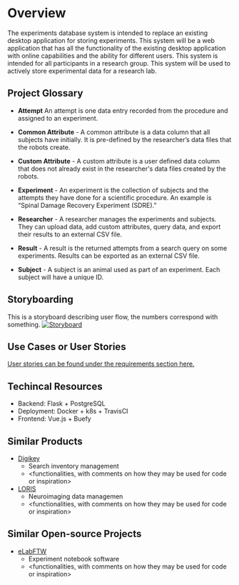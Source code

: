 # Overview

The experiments database system is intended to replace an existing desktop application for storing experiments. This system will be a web application that has all the functionality of the existing desktop application with online capabilities and the ability for different users. This system is intended for all participants in a research group. This system will be used to actively store experimental data for a research lab.

## Project Glossary
- **Attempt** An attempt is one data entry recorded from the procedure and assigned to an experiment.

- **Common Attribute** - A common attribute is a data column that all subjects have initially. It is pre-defined by the researcher’s data files that the robots create.

- **Custom Attribute** - A custom attribute is a user defined data column that does not already exist in the researcher's data files created by the robots.

- **Experiment** - An experiment is the collection of subjects and the attempts they have done for a scientific procedure. An example is “Spinal Damage Recovery Experiment (SDRE).”

- **Researcher** - A researcher manages the experiments and subjects. They can upload data, add custom attributes, query data, and export their results to an external CSV file.

- **Result** - A result is the returned attempts from a search query on some experiments. Results can be exported as an external CSV file.

- **Subject** - A subject is an animal used as part of an experiment. Each subject will have a unique ID.

## Storyboarding
This is a storyboard describing user flow, the numbers correspond with something.
[![Storyboard](https://raw.githubusercontent.com/UAlberta-CMPUT401/example-documentation/master/docs/images/storyboard.png)](https://github.com/UAlberta-CMPUT401/example-documentation/blob/master/docs/files/storyboard.pdf)

## Use Cases or User Stories
[User stories can be found under the requirements section here.](/example-documentation/requirements)

## Techincal Resources
* Backend: Flask + PostgreSQL
* Deployment: Docker + k8s + TravisCI
* Frontend: Vue.js + Buefy

## Similar Products
* [Digikey](http://www.digikey.ca/products/en)
    - Search inventory management
    - &lt;functionalities, with comments on how they may be used for code or inspiration&gt;
* [LORIS](http://www.loris.ca/)
    - Neuroimaging data managemen
    - &lt;functionalities, with comments on how they may be used for code or inspiration&gt;

## Similar Open-source Projects
* [eLabFTW](https://github.com/elabftw/elabftw)
    - Experiment notebook software
    - &lt;functionalities, with comments on how they may be used for code or inspiration&gt; 
